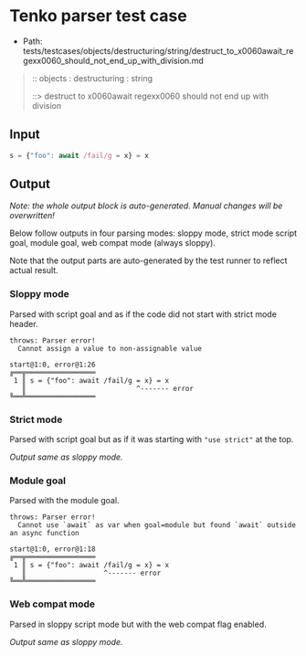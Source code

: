 # Tenko parser test case

- Path: tests/testcases/objects/destructuring/string/destruct_to_x0060await_regexx0060_should_not_end_up_with_division.md

> :: objects : destructuring : string
>
> ::> destruct to x0060await regexx0060 should not end up with division

## Input


`````js
s = {"foo": await /fail/g = x} = x
`````

## Output

_Note: the whole output block is auto-generated. Manual changes will be overwritten!_

Below follow outputs in four parsing modes: sloppy mode, strict mode script goal, module goal, web compat mode (always sloppy).

Note that the output parts are auto-generated by the test runner to reflect actual result.

### Sloppy mode

Parsed with script goal and as if the code did not start with strict mode header.

`````
throws: Parser error!
  Cannot assign a value to non-assignable value

start@1:0, error@1:26
╔══╦═════════════════
 1 ║ s = {"foo": await /fail/g = x} = x
   ║                           ^------- error
╚══╩═════════════════

`````

### Strict mode

Parsed with script goal but as if it was starting with `"use strict"` at the top.

_Output same as sloppy mode._

### Module goal

Parsed with the module goal.

`````
throws: Parser error!
  Cannot use `await` as var when goal=module but found `await` outside an async function

start@1:0, error@1:18
╔══╦═════════════════
 1 ║ s = {"foo": await /fail/g = x} = x
   ║                   ^------- error
╚══╩═════════════════

`````


### Web compat mode

Parsed in sloppy script mode but with the web compat flag enabled.

_Output same as sloppy mode._
